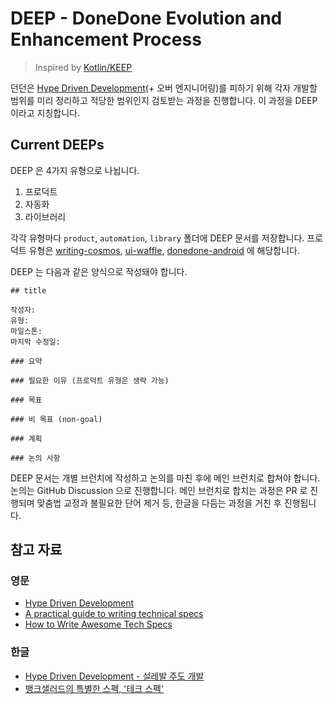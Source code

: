 # DEEP - DoneDone Evolution and Enhancement Process

> Inspired by [Kotlin/KEEP](https://github.com/Kotlin/KEEP)

던던은 [Hype Driven Development](https://blog.daftcode.pl/hype-driven-development-3469fc2e9b22)(+ 오버 엔지니어링)를 피하기 위해 각자 개발할 범위를 미리 정리하고 적당한 범위인지 검토받는 과정을 진행합니다. 이 과정을 DEEP 이라고 지칭합니다.

## Current DEEPs

DEEP 은 4가지 유형으로 나뉩니다.

1. 프로덕트
2. 자동화
3. 라이브러리

각각 유형마다 `product`, `automation`, `library` 폴더에 DEEP 문서를 저장합니다. 프로덕트 유형은 [writing-cosmos](https://github.com/TodayDoneDone/writing-cosmos), [ui-waffle](https://github.com/TodayDoneDone/ui-waffle), [donedone-android](https://github.com/TodayDoneDone/donedone-android) 에 해당합니다.

DEEP 는 다음과 같은 양식으로 작성돼야 합니다.

```
## title

작성자:
유형: 
마일스톤: 
마지막 수정일:

### 요약

### 필요한 이유 (프로덕트 유형은 생략 가능)

### 목표

### 비 목표 (non-goal)

### 계획

### 논의 사항
```

DEEP 문서는 개별 브런치에 작성하고 논의를 마친 후에 메인 브런치로 합쳐야 합니다. 논의는 GitHub Discussion 으로 진행합니다. 메인 브런치로 합치는 과정은 PR 로 진행되며 맞춤법 교정과 불필요한 단어 제거 등, 한글을 다듬는 과정을 거친 후 진행됩니다.

## 참고 자료

### 영문

- [Hype Driven Development](https://blog.daftcode.pl/hype-driven-development-3469fc2e9b22)
- [A practical guide to writing technical specs](https://stackoverflow.blog/2020/04/06/a-practical-guide-to-writing-technical-specs/)
- [How to Write Awesome Tech Specs](https://eng.lyft.com/awesome-tech-specs-86eea8e45bb9)

### 한글

- [Hype Driven Development - 설레발 주도 개발](https://lazygyu.net/blog/hype_driven_development)
- [뱅크샐러드의 특별한 스펙, '테크 스펙'](https://blog.banksalad.com/tech/we-work-by-tech-spec/)
